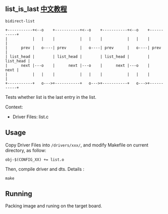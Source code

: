 list_is_last [中文教程](https://biscuitos.github.io/blog/LIST_list_is_last/)
----------------------------------

```
bidirect-list

+-----------+<--o    +-----------+<--o    +-----------+<--o    +-----------+
|           |   |    |           |   |    |           |   |    |           |
|      prev |   o----| prev      |   o----| prev      |   o----| prev      |
| list_head |        | list_head |        | list_head |        | list_head |
|      next |---o    |      next |---o    |      next |---o    |      next |
|           |   |    |           |   |    |           |   |    |           |
+-----------+   o--->+-----------+   o--->+-----------+   o--->+-----------+
```

Tests whether list is the last entry in the list.

Context:

* Driver Files: list.c

## Usage

Copy Driver Files into `/drivers/xxx/`, and modify Makefile on current 
directory, as follow:

```
obj-$(CONFIG_XX) += list.o
```

Then, compile driver and dts. Details :

```
make
```

## Running

Packing image and runing on the target board.

